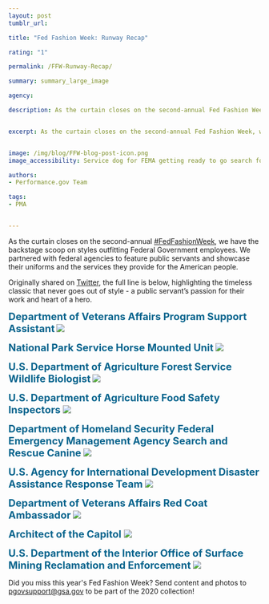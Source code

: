 ```yaml
---
layout: post
tumblr_url:

title: "Fed Fashion Week: Runway Recap"

rating: "1"

permalink: /FFW-Runway-Recap/

summary: summary_large_image

agency:

description: As the curtain closes on the second-annual Fed Fashion Week, we have the backstage scoop on styles outfitting Federal Government employees. We partnered with agencies to feature public servants and showcase their uniforms and the services they provide for the American people.


excerpt: As the curtain closes on the second-annual Fed Fashion Week, we have the backstage scoop on styles outfitting Federal Government employees. We partnered with agencies to feature public servants and showcase their uniforms and the services they provide for the American people.


image: /img/blog/FFW-blog-post-icon.png
image_accessibility: Service dog for FEMA getting ready to go search for hurricane survivors in Puerto Rico.

authors:
- Performance.gov Team

tags:
- PMA


---
```

As the curtain closes on the second-annual [#FedFashionWeek](https://twitter.com/hashtag/FedFashionWeek?src=hashtag_click), we have the backstage scoop on styles outfitting Federal Government employees. We partnered with federal agencies to feature public servants and showcase their uniforms and the services they provide for the American people.

Originally shared on [Twitter](https://twitter.com/PerformanceGov), the full line is below, highlighting the timeless classic that never goes out of style - a public servant’s passion for their work and heart of a hero.

<b style="font-size: 20px; color: 07648d">**Department of Veterans Affairs Program Support Assistant**</b>
<a href="{{ site.baseurl }}/img/blog/FFW-fema"><img src="{{ site.baseurl }}/img/blog/FFW-fema.png"></a>

<b style="font-size: 20px; color: 07648d">**National Park Service Horse Mounted Unit**</b>
<a href="{{ site.baseurl }}/img/blog/FFW-uspo"><img src="{{ site.baseurl }}/img/blog/FFW-uspo.png"></a>

<b style="font-size: 20px; color: 07648d">**U.S. Department of Agriculture Forest Service Wildlife Biologist**</b>
<a href="{{ site.baseurl }}/img/blog/FFW-usda"><img src="{{ site.baseurl }}/img/blog/FFW-usda.png"></a>

<b style="font-size: 20px; color: 07648d">**U.S. Department of Agriculture Food Safety Inspectors** </b>
<a href="{{ site.baseurl }}/img/blog/FFW-usda-1"><img src="{{ site.baseurl }}/img/blog/FFW-usda-1.png"></a>

<b style="font-size: 20px; color: 07648d">**Department of Homeland Security Federal Emergency Management Agency Search and Rescue Canine** </b>
<a href="{{ site.baseurl }}/img/blog/FFW-fema-1"><img src="{{ site.baseurl }}/img/blog/FFW-fema-1.png"></a>

<b style="font-size: 20px; color: 07648d">**U.S. Agency for International Development Disaster Assistance Response Team** </b>
<a href="{{ site.baseurl }}/img/blog/FFW-usaid"><img src="{{ site.baseurl }}/img/blog/FFW-usaid.png"></a>

<b style="font-size: 20px; color: 07648d">**Department of Veterans Affairs Red Coat Ambassador** </b>
<a href="{{ site.baseurl }}/img/blog/ffw-va"><img src="{{ site.baseurl }}/img/blog/ffw-va.png"></a>

<b style="font-size: 20px; color: 07648d">**Architect of the Capitol** </b>
<a href="{{ site.baseurl }}/img/blog/ffw-capitol"><img src="{{ site.baseurl }}/img/blog/ffw-capitol.png"></a>

<b style="font-size: 20px; color: 07648d">**U.S. Department of the Interior Office of Surface Mining Reclamation and Enforcement** </b>
<a href="{{ site.baseurl }}/img/blog/ffw-interior"><img src="{{ site.baseurl }}/img/blog/ffw-interior.png"></a>

Did you miss this year's Fed Fashion Week? Send content and photos to [pgovsupport@gsa.gov](pgovsupport@gsa.gov) to be part of the 2020 collection!
